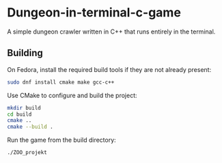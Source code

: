 # Dungeon-in-terminal-c-game

A simple dungeon crawler written in C++ that runs entirely in the terminal.

## Building

On Fedora, install the required build tools if they are not already present:

```bash
sudo dnf install cmake make gcc-c++
```

Use CMake to configure and build the project:

```bash
mkdir build
cd build
cmake ..
cmake --build .
```

Run the game from the build directory:

```bash
./ZOO_projekt
```

